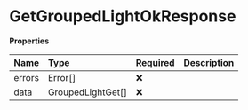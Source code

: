 # GetGroupedLightOkResponse

**Properties**

| Name   | Type              | Required | Description |
| :----- | :---------------- | :------- | :---------- |
| errors | Error[]           | ❌       |             |
| data   | GroupedLightGet[] | ❌       |             |
